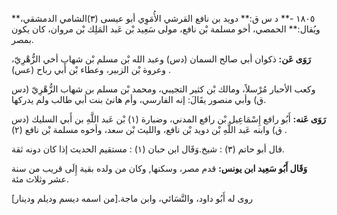 ١٨٠٥ -** د س ق:** دويد بن نافع القرشي الأُمَوِي أبو عيسى (٣)الشامي الدمشقي،** ويُقال:** الحمصي، أخو مسلمة بْن نافع، مولى سَعِيد بْن عَبد المَلِك بْن مروان، كان يكون بمصر.

**رَوَى عَن:** ذكوان أبي صالح السمان (دس) وعبد الله بْن مسلم بْن شهاب أخي الزُّهْرِيّ، وعروة بْن الزبير، وعطاء بْن أَبي رباح (عس) .

وكعب الأحبار مُرْسلاً، ومالك بْن كثير التجيبي، ومحمد بْن مسلم بن شهاب الزُّهْرِيّ (دس ق) وأبي منصور يقَالَ: إنه الفارسي، وأم هانئ بنت أبي طالب ولم يدركها.

**رَوَى عَنه:** أَبُو رافع إِسْمَاعِيل بْن رافع المدني، وضبارة (١) بْن عَبد اللَّهِ بن أَبي السليك (دس ق) وابنه عَبد اللَّهِ بْن دويد بْن نافع، والليث بْن سعد، وأخوه مسلمة بْن نافع (٢) .

قال أبو حاتم (٣) : شيخ.وَقَال ابن حبان (١) : مستقيم الحديث إذا كان دونه ثقة.

**وَقَال أَبُو سَعِيد ابن يونس:** قدم مصر، وسكنها, وكان من ولده بقية إِلَى قريب من سنة عشر وثلاث مئة.

روى له أَبُو داود، والنَّسَائي، وابن ماجة.[من اسمه ديسم وديلم ودينار]